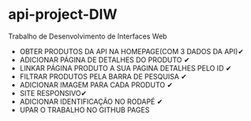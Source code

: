 # api-project-DIW
Trabalho de Desenvolvimento de Interfaces Web

- OBTER PRODUTOS DA API NA HOMEPAGE(COM 3 DADOS DA API)✔
- ADICIONAR PÁGINA DE DETALHES DO PRODUTO ✔
- LINKAR PÁGINA PRODUTO A SUA PAGINA DETALHES PELO ID ✔
- FILTRAR PRODUTOS PELA BARRA DE PESQUISA ✔
- ADICIONAR IMAGEM PARA CADA PRODUTO ✔
- SITE RESPONSIVO✔
- ADICIONAR IDENTIFICAÇÃO NO RODAPÉ ✔
- UPAR O TRABALHO NO GITHUB PAGES

